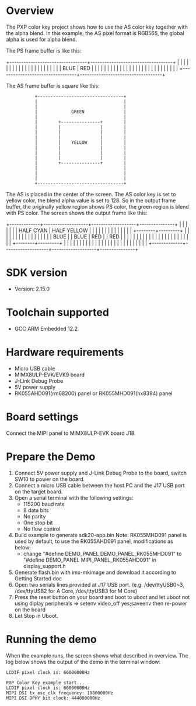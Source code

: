 Overview
========
The PXP color key project shows how to use the AS color key together with the
alpha blend. In this example, the AS pixel format is RGB565, the global alpha
is used for alpha blend.

The PS frame buffer is like this:

+---------------------------------+-----------------------------------+
|                                 |                                   |
|                                 |                                   |
|                                 |                                   |
|                                 |                                   |
|                                 |                                   |
|                                 |                                   |
|                                 |                                   |
|           BLUE                  |             RED                   |
|                                 |                                   |
|                                 |                                   |
|                                 |                                   |
|                                 |                                   |
|                                 |                                   |
|                                 |                                   |
|                                 |                                   |
|                                 |                                   |
|                                 |                                   |
+---------------------------------+-----------------------------------+

The AS frame buffer is square like this:

               +---------------------------------+
               |                                 |
               |                                 |
               |             GREEN               |
               |                                 |
               |        +---------------+        |
               |        |               |        |
               |        |               |        |
               |        |               |        |
               |        |    YELLOW     |        |
               |        |               |        |
               |        |               |        |
               |        |               |        |
               |        +---------------+        |
               |                                 |
               |                                 |
               |                                 |
               +---------------------------------+

The AS is placed in the center of the screen. The AS color key is set to yellow
color, the blend alpha value is set to 128. So in the output frame buffer, the
originally yellow region shows PS color, the green region is blend with PS color.
The screen shows the output frame like this:

+-------------+-------------------+-------------------+---------------+
|             |                   |                   |               |
|             |   HALF CYAN       |    HALF YELLOW    |               |
|             |                   |                   |               |
|             |                   |                   |               |
|             |          +--------+---------+         |               |
|             |          |        |         |         |               |
|             |          |        |         |         |               |
|   BLUE      |          | BLUE   |  RED    |         |    RED        |
|             |          |        |         |         |               |
|             |          |        |         |         |               |
|             |          |        |         |         |               |
|             |          +--------+---------+         |               |
|             |                   |                   |               |
|             |                   |                   |               |
|             |                   |                   |               |
|             |                   |                   |               |
|             |                   |                   |               |
+-------------+-------------------+-------------------+---------------+

SDK version
===========
- Version: 2.15.0

Toolchain supported
===================
- GCC ARM Embedded  12.2

Hardware requirements
=====================
- Micro USB cable
- MIMX8ULP-EVK/EVK9 board
- J-Link Debug Probe
- 5V power supply
- RK055AHD091(rm68200) panel or RK055MHD091(hx8394) panel

Board settings
==============
Connect the MIPI panel to MIMX8ULP-EVK board J18.

Prepare the Demo
================
1.  Connect 5V power supply and J-Link Debug Probe to the board, switch SW10 to power on the board.
2.  Connect a micro USB cable between the host PC and the J17 USB port on the target board.
3.  Open a serial terminal with the following settings:
    - 115200 baud rate
    - 8 data bits
    - No parity
    - One stop bit
    - No flow control
4.  Build example to generate sdk20-app.bin
Note: 
  RK055MHD091 panel is used by default, to use the RK055AHD091 panel, modifications as below:
    - change "#define DEMO_PANEL DEMO_PANEL_RK055MHD091" to "#define DEMO_PANEL MIPI_PANEL_RK055AHD091" in display_support.h
5.  Generate flash.bin with imx-mkimage and download it according to Getting Started doc
6.  Open two serials lines provided at J17 USB port.
    (e.g. /dev/ttyUSB0~3, /dev/ttyUSB2 for A Core, /dev/ttyUSB3 for M Core)
7.  Press the reset button on your board and boot to uboot and let uboot not using diplay peripherals
    => setenv video_off yes;saveenv
    then re-power on the board
8.  Let Stop in Uboot.

Running the demo
================
When the example runs, the screen shows what described in overview.
The log below shows the output of the demo in the terminal window:
~~~~~~~~~~~~~~~~~~~~~~~~~~~~~~~~~~~
LCDIF pixel clock is: 66000000Hz

PXP Color Key example start...
LCDIF pixel clock is: 66000000Hz
MIPI DSI tx_esc_clk frequency: 19800000Hz
MIPI DSI DPHY bit clock: 444000000Hz
~~~~~~~~~~~~~~~~~~~~~~~~~~~~~~~~~~~
